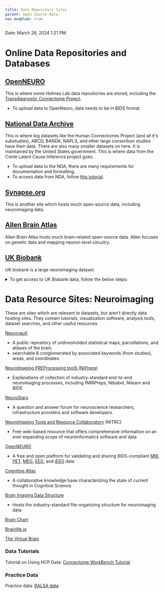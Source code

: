 ```yaml
---
title: Data Repository Sites
parent: Open Source Data
nav_enabled: true
---
```

Date: March 28, 2024 1:21 PM

# Online Data Repositories and Databases
## [OpenNEURO](https://openneuro.org/)
This is where some Holmes Lab data repositories are stored, including the [Transdiagnostic Connectome Project](https://openneuro.org/datasets/ds005237/versions/1.0.1).
* To upload data to OpenNeuro, data needs to be in BIDS format.

## [National Data Archive](https://nda.nih.gov/)
This is where big datasets like the Human Connectomes Project (and all it's substudies), ABCD, BANDA, NAPLS, and other large consortium studies have their data. There are also many smaller datasets on here. It is maintained by the United States government. 
This is where data from the Conte Latent Cause Inference project goes.
* To upload data to the NDA, there are many requirements for documentation and formatting. 
* To access data from NDA, follow [this tutorial](./data-from-nda).

## [Synapse.org](https://www.synapse.org/)
This is another site which hosts much open-source data, including neuroimaging data. 

## [Allen Brain Atlas](https://portal.brain-map.org/) 
Allen Brain Atlas hosts much brain-related open-source data. Allen focuses on genetic data and mapping neuron-level circuitry. 

## [UK Biobank](https://www.ukbiobank.ac.uk/)
UK biobank is a large neuroimaging dataset. 
<details markdown="block">
<summary>To get access to UK Biobank data, follow the below steps:
</summary>
1. Sign up for an account and file 
2. Fill out your profile information and institutional affiliation
3. Wait for your registration to be activated
4. Ask PI to add you to the “Ethics” ie the IRB for the site-access for your institution
</details>

# Data Resource Sites: Neuroimaging
These are sites which are relevant to datasets, but aren't directly data hosting sites. They contain tutorials, visualization software, analysis tools, dataset searches, and other useful resources. 

[Neurovault](https://neurovault.org/)
- A public repository of unthresholded statistical maps, parcellations, and atlases of the brain.
- searchable & conglomerated by associated keywords (from studies), areas, and coordinates

[NeuroImaging PREProcessing toolS (NiPreps)](https://www.nipreps.org/)
- Explanations of collection of industry-standard end-to-end neuroimaging processes, including fMRIPreps, Nibabel, Nilearn and BIDS

[NeuroStars](https://neurostars.org/)
- A question and answer forum for neuroscience researchers, infrastructure providers and software developers.

[NeuroImaging Tools and Resource Collaboratory](https://www.nitrc.org/) (NITRC)
- Free web-based resource that offers comprehensive information on an ever expanding scope of neuroinformatics software and data

[OpenNEURO](https://openneuro.org/)
- A free and open platform for validating and sharing BIDS-compliant [MRI](https://openneuro.org/search/modality/mri), [PET](https://openneuro.org/search/modality/pet), [MEG](https://openneuro.org/search/modality/meg), [EEG](https://openneuro.org/search/modality/eeg), and [iEEG](https://openneuro.org/search/modality/ieeg) data

[Cognitive Atlas](http://www.cognitiveatlas.org/)
- A collaborative knowledge base characterizing the state of current thought in Cognitive Science.

[Brain Imaging Data Structure](https://bids.neuroimaging.io/)
- Hosts the industry-standard file-organizing structure for neuroimaging data

[Brain Chart](https://brainchart.shinyapps.io/brainchart/) 

[Brainlife.io](https://brainlife.io/about/) 

[The Virtual Brain](https://www.thevirtualbrain.org/tvb/zwei) 

### Data Tutorials

Tutorial on Using HCP Data: [Connectome WorkBench Tutorial](https://www.humanconnectome.org/storage/app/media/documentation/tutorials/Connectome_WB_Tutorial_v1.5.pdf) 

### Practice Data

Practice data: [BALSA data](https://balsa.wustl.edu/study/kN3mg) 

